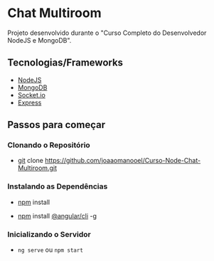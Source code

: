 # Chat Multiroom

Projeto desenvolvido durante o "Curso Completo do Desenvolvedor NodeJS e MongoDB".

## Tecnologias/Frameworks

* [NodeJS](https://nodejs.org)
* [MongoDB](https://www.mongodb.com/)
* [Socket.io](https://socket.io/)
* [Express](http://expressjs.com/)

## Passos para começar

### Clonando o Repositório

* [git](https://git-scm.com/downloads) clone https://github.com/joaaomanooel/Curso-Node-Chat-Multiroom.git

### Instalando as Dependências

* [npm](https://www.npmjs.com/get-npm) install

* [npm](https://www.npmjs.com/get-npm) install [@angular/cli](https://cli.angular.io/) -g

### Inicializando o Servidor

* `ng serve` ou `npm start`
